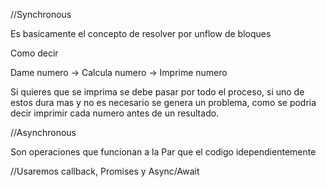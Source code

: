 //Synchronous 

Es basicamente el concepto de resolver por unflow de bloques

Como decir 

Dame numero -> Calcula numero -> Imprime numero

Si quieres que se imprima se debe pasar por todo el proceso, si uno de estos dura mas y no es necesario se genera 
un problema, como se podria decir imprimir cada numero antes de un resultado. 

//Asynchronous

Son operaciones que funcionan a la Par que el codigo
idependientemente

//Usaremos callback, Promises y Async/Await